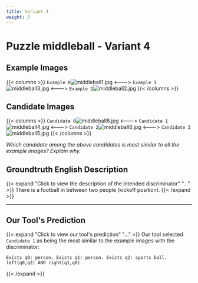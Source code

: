 ```yaml
---
title: Variant 4
weight: 3
---
```


# Puzzle middleball - Variant 4

## Example Images
{{< columns >}}
`Example 0`![middleball1.jpg](/natscene_data/images/middleball1.jpg)
<--->
`Example 1`![middleball3.jpg](/natscene_data/images/middleball3.jpg)
<--->
`Example 2`![middleball2.jpg](/natscene_data/images/middleball2.jpg)
{{< /columns >}}

## Candidate Images
{{< columns >}}
`Candidate 0`![middleball8.jpg](/natscene_data/images/middleball8.jpg)
<--->
`Candidate 1`![middleball4.jpg](/natscene_data/images/middleball4.jpg)
<--->
`Candidate 2`![middleball6.jpg](/natscene_data/images/middleball6.jpg)
<--->
`Candidate 3`![middleball5.jpg](/natscene_data/images/middleball5.jpg)
{{< /columns >}}

*Which candidate among the above candidates is most similar to all the example images? Explain why.*

## Groundtruth English Description

{{< expand "Click to view the description of the intended discriminator" "..." >}}
There is a football in between two people (kickoff position).
{{< /expand >}}

---



## Our Tool's Prediction

{{< expand "Click to view our tool's prediction" "..." >}}
Our tool selected `Candidate 1` as being the most similar to the example images with the discriminator:
```plaintext
Exists q0: person. Exists q1: person. Exists q2: sports ball. left(q0,q2) AND right(q1,q0)
```
{{< /expand >}}
